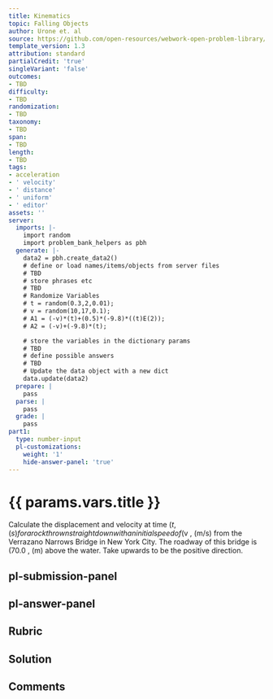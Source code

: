 ```yaml
---
title: Kinematics
topic: Falling Objects
author: Urone et. al
source: https://github.com/open-resources/webwork-open-problem-library/tree/master/Contrib/BrockPhysics/College_Physics_Urone/2.Kinematics/NU_U17-2-07-002.pg
template_version: 1.3
attribution: standard
partialCredit: 'true'
singleVariant: 'false'
outcomes:
- TBD
difficulty:
- TBD
randomization:
- TBD
taxonomy:
- TBD
span:
- TBD
length:
- TBD
tags:
- acceleration
- ' velocity'
- ' distance'
- ' uniform'
- ' editor'
assets: ''
server:
  imports: |-
    import random
    import problem_bank_helpers as pbh
  generate: |-
    data2 = pbh.create_data2()
    # define or load names/items/objects from server files
    # TBD
    # store phrases etc
    # TBD
    # Randomize Variables
    # t = random(0.3,2,0.01);
    # v = random(10,17,0.1);
    # A1 = (-v)*(t)+(0.5)*(-9.8)*((t)E(2));
    # A2 = (-v)+(-9.8)*(t);

    # store the variables in the dictionary params
    # TBD
    # define possible answers
    # TBD
    # Update the data object with a new dict
    data.update(data2)
  prepare: |
    pass
  parse: |
    pass
  grade: |
    pass
part1:
  type: number-input
  pl-customizations:
    weight: '1'
    hide-answer-panel: 'true'
---
```


# {{ params.vars.title }} 


Calculate the displacement and velocity at time ($t , (s) for a rock thrown straight down with an initial speed of ($v , (m/s) from the Verrazano Narrows Bridge in New York City. The roadway of this bridge is (70.0 , (m) above the water. Take upwards to be the positive direction.


## pl-submission-panel 


## pl-answer-panel 


## Rubric 


## Solution 


## Comments 


